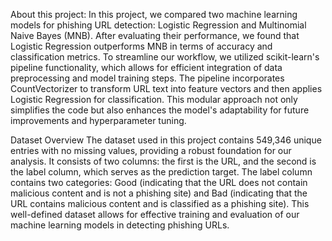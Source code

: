 About this project:
In this project, 
we compared two machine learning models for phishing URL detection: Logistic Regression and Multinomial Naive Bayes (MNB). After evaluating their performance,
we found that Logistic Regression outperforms MNB in terms of accuracy and classification metrics. To streamline our workflow, we utilized scikit-learn's pipeline functionality, 
which allows for efficient integration of data preprocessing and model training steps. The pipeline incorporates CountVectorizer to transform URL text into feature vectors and 
then applies Logistic Regression for classification. This modular approach not only simplifies the code but also enhances the model's adaptability for future improvements and hyperparameter tuning.

Dataset Overview
The dataset used in this project contains 549,346 unique entries with no missing values, providing a robust foundation for our analysis. It consists of two columns: the first is the URL, and the second is the label column, which serves as the prediction target. The label column contains two categories: Good (indicating that the URL does not contain malicious content and is not a phishing site) and Bad (indicating that the URL contains malicious content and is classified as a phishing site). This well-defined dataset allows for effective training and evaluation of our machine learning models in detecting phishing URLs.

